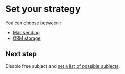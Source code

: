 # Set your strategy

You can choose between :
- [Mail sending](set_your_strategy_mail.md)
- [ORM storage](set_your_strategy_orm.md)

## Next step

Disable free subject and [set a list of possible subjects](set_subject_choices_2.md).

